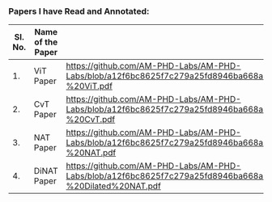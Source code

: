 ### Papers I have Read and Annotated:

| Sl. No. | Name of the Paper | Paper Link | Annotation Status |
| ------- | ----------------- | ---------- | ----------------- |
| 1. | ViT Paper | https://github.com/AM-PHD-Labs/AM-PHD-Labs/blob/a12f6bc8625f7c279a25fd8946ba668aab66b5e2/Annotated%20Research%20Papers/2010.11929%20-%20ViT.pdf | No |
| 2. | CvT Paper | https://github.com/AM-PHD-Labs/AM-PHD-Labs/blob/a12f6bc8625f7c279a25fd8946ba668aab66b5e2/Annotated%20Research%20Papers/2103.15808%20-%20CvT.pdf | No |
| 3. | NAT Paper | https://github.com/AM-PHD-Labs/AM-PHD-Labs/blob/a12f6bc8625f7c279a25fd8946ba668aab66b5e2/Annotated%20Research%20Papers/2204.07143%20-%20NAT.pdf | Yes |
| 4. | DiNAT Paper | https://github.com/AM-PHD-Labs/AM-PHD-Labs/blob/a12f6bc8625f7c279a25fd8946ba668aab66b5e2/Annotated%20Research%20Papers/2209.15001%20-%20Dilated%20NAT.pdf | Yes |
